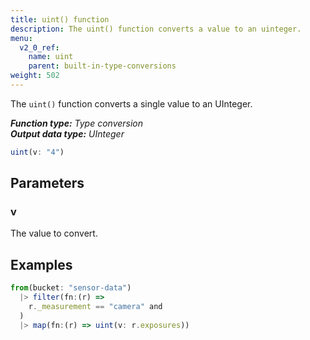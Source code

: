 ```yaml
---
title: uint() function
description: The uint() function converts a value to an uinteger.
menu:
  v2_0_ref:
    name: uint
    parent: built-in-type-conversions
weight: 502
---
```


The `uint()` function converts a single value to an UInteger.

_**Function type:** Type conversion_  
_**Output data type:** UInteger_

```js
uint(v: "4")
```

## Parameters

### v
The value to convert.

## Examples
```js
from(bucket: "sensor-data")
  |> filter(fn:(r) =>
    r._measurement == "camera" and
  )
  |> map(fn:(r) => uint(v: r.exposures))
```
